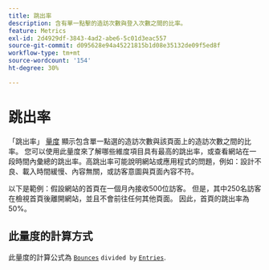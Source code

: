 ```yaml
---
title: 跳出率
description: 含有單一點擊的造訪次數與登入次數之間的比率。
feature: Metrics
exl-id: 2d4929df-3843-4ad2-abe6-5c01d3eac557
source-git-commit: d095628e94a45221815b1d08e35132de09f5ed8f
workflow-type: tm+mt
source-wordcount: '154'
ht-degree: 30%

---
```


# 跳出率

「跳出率」 [量度](overview.md) 顯示包含單一點選的造訪次數與該頁面上的造訪次數之間的比率。 您可以使用此量度來了解哪些維度項目具有最高的跳出率，或查看網站在一段時間內彙總的跳出率。高跳出率可能說明網站或應用程式的問題，例如：設計不良、載入時間緩慢、內容無關，或訪客意圖與頁面內容不符。

以下是範例：假設網站的首頁在一個月內接收500位訪客。 但是，其中250名訪客在檢視首頁後離開網站，並且不會前往任何其他頁面。 因此，首頁的跳出率為50%。

## 此量度的計算方式

此量度的計算公式為 [`Bounces`](bounces.md) `divided by` [`Entries`](entries.md).
